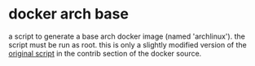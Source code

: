 # docker arch base

a script to generate a base arch docker image (named 'archlinux').
the script must be run as root. this is only a slightly modified 
version of the
[original script](https://github.com/dotcloud/docker/blob/master/contrib/mkimage-arch.sh)
in the contrib section of the docker source.
